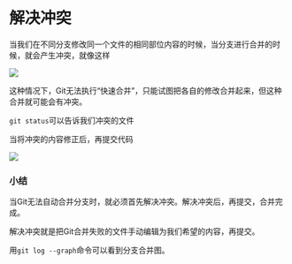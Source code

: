 # 解决冲突

当我们在不同分支修改同一个文件的相同部位内容的时候，当分支进行合并的时候，就会产生冲突，就像这样

![](C:\Users\kx\Pictures\工作截图\6.png)

这种情况下，Git无法执行“快速合并”，只能试图把各自的修改合并起来，但这种合并就可能会有冲突。

`git status`可以告诉我们冲突的文件

当将冲突的内容修正后，再提交代码

<img src="C:\Users\kx\Pictures\工作截图\7.png" />

### 小结

当Git无法自动合并分支时，就必须首先解决冲突。解决冲突后，再提交，合并完成。

解决冲突就是把Git合并失败的文件手动编辑为我们希望的内容，再提交。

用`git log --graph`命令可以看到分支合并图。

